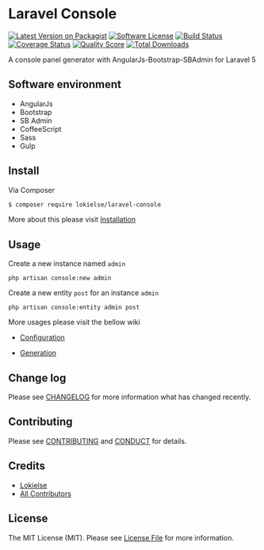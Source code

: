 Laravel Console
================

[![Latest Version on Packagist][ico-version]][link-packagist]
[![Software License][ico-license]](LICENSE.md)
[![Build Status][ico-travis]][link-travis]
[![Coverage Status][ico-scrutinizer]][link-scrutinizer]
[![Quality Score][ico-code-quality]][link-code-quality]
[![Total Downloads][ico-downloads]][link-downloads]


A console panel generator with AngularJs-Bootstrap-SBAdmin for Laravel 5

## Software environment

* AngularJs
* Bootstrap
* SB Admin
* CoffeeScript
* Sass
* Gulp

## Install

Via Composer

``` bash
$ composer require lokielse/laravel-console
```

More about this please visit [Installation](wiki/1-Installation.md)

## Usage

Create a new instance named `admin`
```
php artisan console:new admin
```

Create a new entity `post` for an instance `admin`
```
php artisan console:entity admin post
```

More usages please visit the bellow wiki

* [Configuration](wiki/2-Configuration.md)

* [Generation](wiki/3-Generation.md)


## Change log

Please see [CHANGELOG](CHANGELOG.md) for more information what has changed recently.


## Contributing

Please see [CONTRIBUTING](CONTRIBUTING.md) and [CONDUCT](CONDUCT.md) for details.


## Credits

- [Lokielse][link-author]
- [All Contributors][link-contributors]

## License

The MIT License (MIT). Please see [License File](LICENSE.md) for more information.

[ico-version]: https://img.shields.io/packagist/v/lokielse/laravel-console.svg?style=flat-square
[ico-license]: https://img.shields.io/badge/license-MIT-brightgreen.svg?style=flat-square
[ico-travis]: https://img.shields.io/travis/lokielse/laravel-console/master.svg?style=flat-square
[ico-scrutinizer]: https://img.shields.io/scrutinizer/coverage/g/lokielse/laravel-console.svg?style=flat-square
[ico-code-quality]: https://img.shields.io/scrutinizer/g/lokielse/laravel-console.svg?style=flat-square
[ico-downloads]: https://img.shields.io/packagist/dt/lokielse/laravel-console.svg?style=flat-square

[link-packagist]: https://packagist.org/packages/lokielse/laravel-console
[link-travis]: https://travis-ci.org/lokielse/laravel-console
[link-scrutinizer]: https://scrutinizer-ci.com/g/lokielse/laravel-console/code-structure
[link-code-quality]: https://scrutinizer-ci.com/g/lokielse/laravel-console
[link-downloads]: https://packagist.org/packages/lokielse/laravel-console
[link-author]: https://github.com/lokielse
[link-contributors]: ../../contributors
